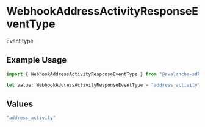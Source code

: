 # WebhookAddressActivityResponseEventType

Event type

## Example Usage

```typescript
import { WebhookAddressActivityResponseEventType } from "@avalanche-sdk/sdk/models/components";

let value: WebhookAddressActivityResponseEventType = "address_activity";
```

## Values

```typescript
"address_activity"
```